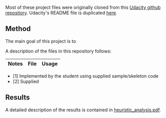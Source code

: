 Most of these project files were originally cloned from this [Udacity github repository](https://github.com/udacity/AIND-Planning). 
Udacity's README file is duplicated [here](README_Udacity.md).

## Method

The main goal of this project is to 

A description of the files in this repository follows:

Notes | File | Usage
-- |  --- | ---

- [1] Implemented by the student using supplied sample/skeleton code
- [2] Supplied


## Results

A detailed description of the results is contained in [heuristic_analysis.pdf](heuristic_analysis.pdf).
